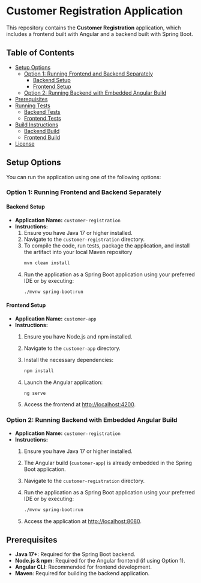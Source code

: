 # Customer Registration Application

This repository contains the **Customer Registration** application, which includes a frontend built with Angular and a backend built with Spring Boot.

## Table of Contents

- [Setup Options](#setup-options)
  - [Option 1: Running Frontend and Backend Separately](#option-1-running-frontend-and-backend-separately)
    - [Backend Setup](#backend-setup)
    - [Frontend Setup](#frontend-setup)
  - [Option 2: Running Backend with Embedded Angular Build](#option-2-running-backend-with-embedded-angular-build)
- [Prerequisites](#prerequisites)
- [Running Tests](#running-tests)
  - [Backend Tests](#backend-tests)
  - [Frontend Tests](#frontend-tests)
- [Build Instructions](#build-instructions)
  - [Backend Build](#backend-build)
  - [Frontend Build](#frontend-build)
- [License](#license)

## Setup Options

You can run the application using one of the following options:

### Option 1: Running Frontend and Backend Separately

#### Backend Setup

- **Application Name:** `customer-registration`
- **Instructions:**
  1. Ensure you have Java 17 or higher installed.
  2. Navigate to the `customer-registration` directory.
  3. To compile the code, run tests, package the application, and install the artifact into your local Maven repository
     ```bash
     mvn clean install
     ```
  4. Run the application as a Spring Boot application using your preferred IDE or by executing:
     ```bash
     ./mvnw spring-boot:run
     ```
     
#### Frontend Setup

- **Application Name:** `customer-app`
- **Instructions:**
  1. Ensure you have Node.js and npm installed.
  2. Navigate to the `customer-app` directory.
  3. Install the necessary dependencies:

     ```bash
     npm install
     ```

  4. Launch the Angular application:

     ```bash
     ng serve
     ```

  5. Access the frontend at [http://localhost:4200](http://localhost:4200).

### Option 2: Running Backend with Embedded Angular Build

- **Application Name:** `customer-registration`
- **Instructions:**
  1. Ensure you have Java 17 or higher installed.
  2. The Angular build (`customer-app`) is already embedded in the Spring Boot application.
  3. Navigate to the `customer-registration` directory.
  4. Run the application as a Spring Boot application using your preferred IDE or by executing:

     ```bash
     ./mvnw spring-boot:run
     ```

  5. Access the application at [http://localhost:8080](http://localhost:8080).

## Prerequisites

- **Java 17+**: Required for the Spring Boot backend.
- **Node.js & npm**: Required for the Angular frontend (if using Option 1).
- **Angular CLI**: Recommended for frontend development.
- **Maven**: Required for building the backend application.
